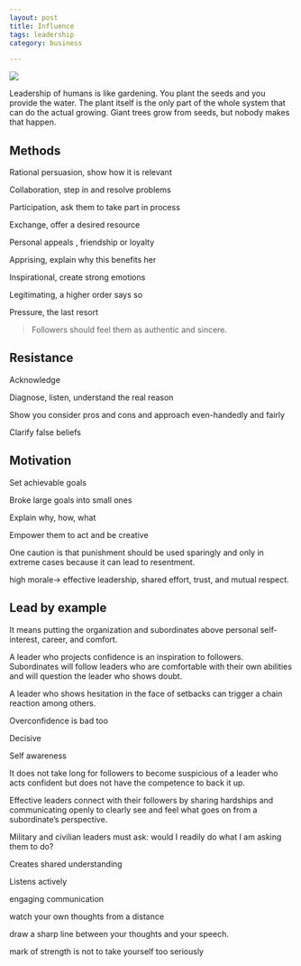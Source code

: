 ```yaml
---
layout: post
title: Influence 
tags: leadership
category: business

---
```


![](https://images.unsplash.com/photo-1523348837708-15d4a09cfac2?ixlib=rb-1.2.1&ixid=eyJhcHBfaWQiOjEyMDd9&auto=format&fit=crop&w=1500&q=80)


Leadership of humans is like gardening. You plant the seeds and you provide the water. The plant itself is the only part of the whole system that can do the actual growing. Giant trees grow from seeds, but nobody makes that happen.

## Methods 

Rational persuasion, show how it is relevant 

Collaboration, step in and resolve problems 

Participation, ask them to take part in process

Exchange, offer a desired resource

Personal appeals , friendship or loyalty 

Apprising, explain why this benefits her 

Inspirational, create strong emotions

Legitimating, a higher order says so

Pressure, the last resort 

> Followers should feel them as authentic and sincere. 

## Resistance

Acknowledge 

Diagnose, listen, understand the real reason 

Show you consider pros and cons and approach even-handedly and fairly 

Clarify false beliefs


## Motivation

Set achievable goals

Broke large goals into small ones 

Explain why, how, what 

Empower them to act and be creative 

One caution is that punishment should be used sparingly and only in extreme cases because it can lead to resentment. 

high morale-> effective leadership, shared effort, trust, and mutual respect. 

## Lead by example

It means putting the organization and subordinates above personal self-interest, career, and comfort. 

A leader who projects confidence is an inspiration to followers. Subordinates will follow leaders who are comfortable with their own abilities and will question the leader who shows doubt. 

A leader who shows hesitation in the face of setbacks can trigger a chain reaction among others. 

Overconfidence is bad too 

Decisive

Self awareness

It does not take long for followers to become suspicious of a leader who acts confident but does not have the competence to back it up. 

Effective leaders connect with their followers by sharing hardships and communicating openly to clearly see and feel what goes on from a subordinate’s perspective. 

Military and civilian leaders must ask: would I readily do what I am asking them to do? 

Creates shared understanding 

Listens actively 

engaging communication 

watch your own thoughts from a distance

draw a sharp line between your thoughts and your speech.

mark of strength is not to take yourself too seriously



